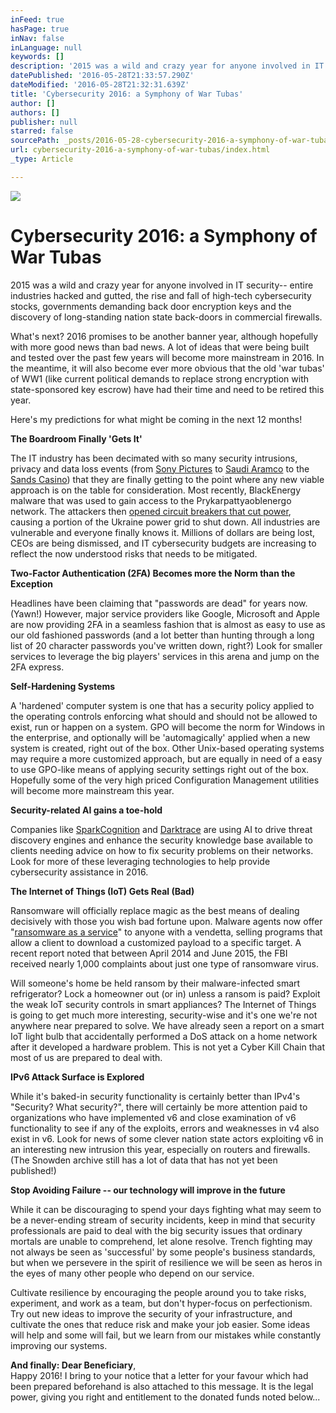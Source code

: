```yaml
---
inFeed: true
hasPage: true
inNav: false
inLanguage: null
keywords: []
description: '2015 was a wild and crazy year for anyone involved in IT security– entire industries hacked and gutted, the rise and fall of high-tech cybersecurity stocks, governments demanding back door encryption keys and the discovery of long-standing nation state back-doors in commercial firewalls.'
datePublished: '2016-05-28T21:33:57.290Z'
dateModified: '2016-05-28T21:32:31.639Z'
title: 'Cybersecurity 2016: a Symphony of War Tubas'
author: []
authors: []
publisher: null
starred: false
sourcePath: _posts/2016-05-28-cybersecurity-2016-a-symphony-of-war-tubas.md
url: cybersecurity-2016-a-symphony-of-war-tubas/index.html
_type: Article

---
```

![](https://the-grid-user-content.s3-us-west-2.amazonaws.com/63f0c2c2-ae6d-49dc-b7a4-607c80bec0cd.jpg)

# Cybersecurity 2016: a Symphony of War Tubas

2015 was a wild and crazy year for anyone involved in IT security-- entire industries hacked and gutted, the rise and fall of high-tech cybersecurity stocks, governments demanding back door encryption keys and the discovery of long-standing nation state back-doors in commercial firewalls.

What's next? 2016 promises to be another banner year, although hopefully with more good news than bad news. A lot of ideas that were being built and tested over the past few years will become more mainstream in 2016\. In the meantime, it will also become ever more obvious that the old 'war tubas' of WW1 (like current political demands to replace strong encryption with state-sponsored key escrow) have had their time and need to be retired this year.

Here's my predictions for what might be coming in the next 12 months!

**The Boardroom Finally 'Gets It'**

The IT industry has been decimated with so many security intrusions, privacy and data loss events (from [Sony Pictures][0] to [Saudi Aramco][1] to the [Sands Casino][2]) that they are finally getting to the point where any new viable approach is on the table for consideration. Most recently, BlackEnergy malware that was used to gain access to the Prykarpattyaoblenergo network. The attackers then [opened circuit breakers that cut power][3], causing a portion of the Ukraine power grid to shut down. All industries are vulnerable and everyone finally knows it. Millions of dollars are being lost, CEOs are being dismissed, and IT cybersecurity budgets are increasing to reflect the now understood risks that needs to be mitigated.

**Two-Factor Authentication (2FA) Becomes more the Norm than the Exception**

Headlines have been claiming that "passwords are dead" for years now. (Yawn!) However, major service providers like Google, Microsoft and Apple are now providing 2FA in a seamless fashion that is almost as easy to use as our old fashioned passwords (and a lot better than hunting through a long list of 20 character passwords you've written down, right?) Look for smaller services to leverage the big players' services in this arena and jump on the 2FA express.

**Self-Hardening Systems**

A 'hardened' computer system is one that has a security policy applied to the operating controls enforcing what should and should not be allowed to exist, run or happen on a system. GPO will become the norm for Windows in the enterprise, and optionally will be 'automagically' applied when a new system is created, right out of the box. Other Unix-based operating systems may require a more customized approach, but are equally in need of a easy to use GPO-like means of applying security settings right out of the box. Hopefully some of the very high priced Configuration Management utilities will become more mainstream this year.

**Security-related AI gains a toe-hold**

Companies like [SparkCognition][4] and [Darktrace][5] are using AI to drive threat discovery engines and enhance the security knowledge base available to clients needing advice on how to fix security problems on their networks. Look for more of these leveraging technologies to help provide cybersecurity assistance in 2016\.

**The Internet of Things (IoT) Gets Real (Bad)**

Ransomware will officially replace magic as the best means of dealing decisively with those you wish bad fortune upon. Malware agents now offer "[ransomware as a service][6]" to anyone with a vendetta, selling programs that allow a client to download a customized payload to a specific target. A recent report noted that between April 2014 and June 2015, the FBI received nearly 1,000 complaints about just one type of ransomware virus.

Will someone's home be held ransom by their malware-infected smart refrigerator? Lock a homeowner out (or in) unless a ransom is paid? Exploit the weak IoT security controls in smart appliances? The Internet of Things is going to get much more interesting, security-wise and it's one we're not anywhere near prepared to solve. We have already seen a report on a smart IoT light bulb that accidentally performed a DoS attack on a home network after it developed a hardware problem. This is not yet a Cyber Kill Chain that most of us are prepared to deal with.

**IPv6 Attack Surface is Explored**

While it's baked-in security functionality is certainly better than IPv4's "Security? What security?", there will certainly be more attention paid to organizations who have implemented v6 and close examination of v6 functionality to see if any of the exploits, errors and weaknesses in v4 also exist in v6\. Look for news of some clever nation state actors exploiting v6 in an interesting new intrusion this year, especially on routers and firewalls. (The Snowden archive still has a lot of data that has not yet been published!)

**Stop Avoiding Failure -- our technology will improve in the future**

While it can be discouraging to spend your days fighting what may seem to be a never-ending stream of security incidents, keep in mind that security professionals are paid to deal with the big security issues that ordinary mortals are unable to comprehend, let alone resolve. Trench fighting may not always be seen as 'successful' by some people's business standards, but when we persevere in the spirit of resilience we will be seen as heros in the eyes of many other people who depend on our service.

Cultivate resilience by encouraging the people around you to take risks, experiment, and work as a team, but don't hyper-focus on perfectionism. Try out new ideas to improve the security of your infrastructure, and cultivate the ones that reduce risk and make your job easier. Some ideas will help and some will fail, but we learn from our mistakes while constantly improving our systems.

**And finally: Dear Beneficiary**,  
Happy 2016! I bring to your notice that a letter for your favour which had been prepared beforehand is also attached to this message. It is the legal power, giving you right and entitlement to the donated funds noted below...

[0]: http://www.forbes.com/sites/davelewis/2014/11/24/sony-pictures-hacked-and-blackmailed/
[1]: http://www.forbes.com/sites/parmyolson/2012/11/09/the-day-a-computer-virus-came-close-to-plugging-gulf-oil/
[2]: http://www.bloomberg.com/bw/articles/2014-12-11/iranian-hackers-hit-sheldon-adelsons-sands-casino-in-las-vegas
[3]: https://ics.sans.org/blog/2016/01/09/confirmation-of-a-coordinated-attack-on-the-ukrainian-power-grid/
[4]: http://sparkcognition.com/
[5]: http://www.darktrace.com/
[6]: https://blogs.mcafee.com/mcafee-labs/meet-tox-ransomware-for-the-rest-of-us/